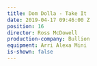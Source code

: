 ```yaml
---
title: Dom Dolla - Take It
date: 2019-04-17 09:46:00 Z
position: 16
director: Ross McDowell
production-company: Bullion
equipment: Arri Alexa Mini
is-shown: false
---
```


